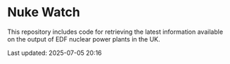 # Nuke Watch

This repository includes code for retrieving the latest information available on the output of EDF nuclear power plants in the UK.

Last updated: 2025-07-05 20:16